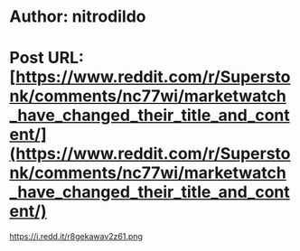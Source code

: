 # Author: nitrodildo
# Post URL: [https://www.reddit.com/r/Superstonk/comments/nc77wi/marketwatch_have_changed_their_title_and_content/](https://www.reddit.com/r/Superstonk/comments/nc77wi/marketwatch_have_changed_their_title_and_content/)


https://i.redd.it/r8gekawav2z61.png